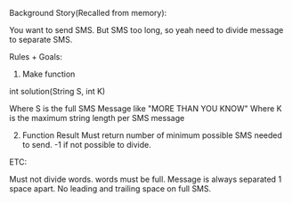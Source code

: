 Background Story(Recalled from memory):

You want to send SMS.
But SMS too long, so yeah need to divide message to separate SMS.

Rules + Goals:

1. Make function

int solution(String S, int K)

Where S is the full SMS Message like "MORE THAN YOU KNOW"
Where K is the maximum string length per SMS message

2. Function Result
Must return number of minimum possible SMS needed to send. 
-1 if not possible to divide.


ETC:

Must not divide words. words must be full.
Message is always separated 1 space apart. No leading and trailing space on full SMS.
